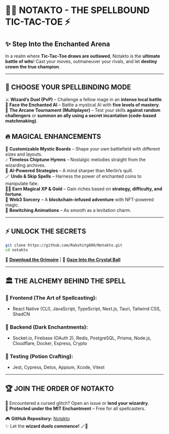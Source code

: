 # 🧙‍♂️ NOTAKTO - THE SPELLBOUND TIC-TAC-TOE ⚡

## ✨ Step Into the Enchanted Arena
In a realm where **Tic-Tac-Toe draws are outlawed**, Notakto is the **ultimate battle of wits**! Cast your moves, outmaneuver your rivals, and let **destiny crown the true champion**. 

---

## 🏰 CHOOSE YOUR SPELLBINDING MODE
⚔️ **Wizard’s Duel (PvP)** – Challenge a fellow mage in an **intense local battle**.  
🧠 **Face the Enchanted AI** – Battle a mystical AI with **five levels of mastery**.  
🔮 **The Arcane Tournament (Multiplayer)** – Test your skills **against random challengers** or **summon an ally using a secret incantation (code-based matchmaking)**.

## 🔥 MAGICAL ENHANCEMENTS
📜 **Customizable Mystic Boards** – Shape your own battlefield with different sizes and layouts.  
🎶 **Timeless Chiptune Hymns** – Nostalgic melodies straight from the wizarding archives.  
🔮 **AI-Powered Strategies** – A mind sharper than Merlin’s quill.  
🪄 **Undo & Skip Spells** – Harness the power of enchanted coins to manipulate fate.  
🧙‍♀️ **Earn Magical XP & Gold** – Gain riches based on **strategy, difficulty, and fortune**.  
🌌 **Web3 Sorcery** – A **blockchain-infused adventure** with NFT-powered magic.  
💫 **Bewitching Animations** – As smooth as a levitation charm.  

---

## ⚡ UNLOCK THE SECRETS
```bash
git clone https://github.com/Rakshitg600/Notakto.git
cd notakto
```
🔗 **[Download the Grimoire](https://shorturl.at/lLOvw)** | 🎥 **[Gaze Into the Crystal Ball](https://shorturl.at/K4gQX)**

---

## 🏛️ THE ALCHEMY BEHIND THE SPELL
### 🏺 Frontend (The Art of Spellcasting):
- React Native (CLI), JavaScript, TypeScript, Next.js, Tauri, Tailwind CSS, ShadCN
### 📖 Backend (Dark Enchantments):
- Socket.io, Firebase (OAuth 2), Redis, PostgreSQL, Prisma, Node.js, Cloudflare, Docker, Express, Crypto
### 🧪 Testing (Potion Crafting):
- Jest, Cypress, Detox, Appium, Xcode, Vitest

---

## 🏆 JOIN THE ORDER OF NOTAKTO
🔮 Encountered a cursed glitch? Open an issue or **lend your wizardry**.  
📜 **Protected under the MIT Enchantment** – Free for all spellcasters.  

🎮 **GitHub Repository:** [Notakto](https://github.com/Rakshitg600/Notakto)  
✨ Let the **wizard duels commence!** 🪄🎲



